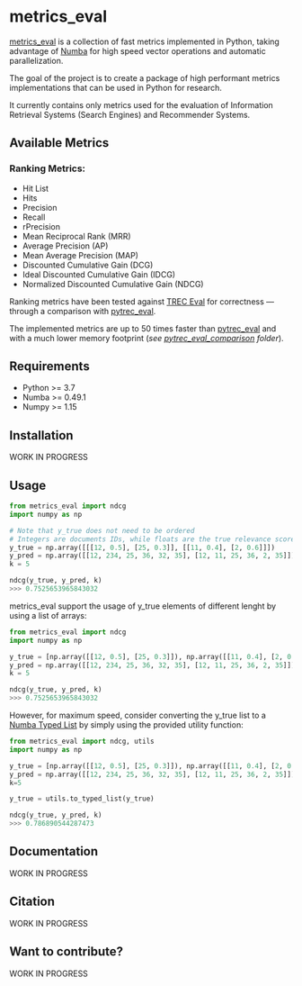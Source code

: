 # metrics_eval

[metrics_eval](https://github.com/AmenRa/metrics_eval) is a collection of fast metrics implemented in Python, taking advantage of [Numba](https://github.com/numba/numba) for high speed vector operations and automatic parallelization.

The goal of the project is to create a package of high performant metrics implementations that can be used in Python for research.

It currently contains only metrics used for the evaluation of Information Retrieval Systems (Search Engines) and Recommender Systems.

## Available Metrics
### Ranking Metrics:
* Hit List
* Hits
* Precision
* Recall
* rPrecision
* Mean Reciprocal Rank (MRR)
* Average Precision (AP)
* Mean Average Precision (MAP)
* Discounted Cumulative Gain (DCG)
* Ideal Discounted Cumulative Gain (IDCG)
* Normalized Discounted Cumulative Gain (NDCG)

Ranking metrics have been tested against [TREC Eval](https://github.com/usnistgov/trec_eval) for correctness — through a comparison with [pytrec_eval](https://github.com/cvangysel/pytrec_eval).

The implemented metrics are up to 50 times faster than [pytrec_eval](https://github.com/cvangysel/pytrec_eval) and with a much lower memory footprint (_see [pytrec_eval_comparison](https://github.com/AmenRa/metrics_eval/tree/master/pytrec_eval_comparison) folder_).

## Requirements
* Python >= 3.7
* Numba >= 0.49.1
* Numpy >= 1.15

## Installation
WORK IN PROGRESS

## Usage
```python
from metrics_eval import ndcg
import numpy as np

# Note that y_true does not need to be ordered
# Integers are documents IDs, while floats are the true relevance scores
y_true = np.array([[[12, 0.5], [25, 0.3]], [[11, 0.4], [2, 0.6]]])
y_pred = np.array([[12, 234, 25, 36, 32, 35], [12, 11, 25, 36, 2, 35]])
k = 5

ndcg(y_true, y_pred, k)
>>> 0.7525653965843032
```

metrics_eval support the usage of y_true elements of different lenght by using a list of arrays:
```python
from metrics_eval import ndcg
import numpy as np

y_true = [np.array([[12, 0.5], [25, 0.3]]), np.array([[11, 0.4], [2, 0.6], [12, 0.1]])]
y_pred = np.array([[12, 234, 25, 36, 32, 35], [12, 11, 25, 36, 2, 35]])
k = 5

ndcg(y_true, y_pred, k)
>>> 0.7525653965843032
```

However, for maximum speed, consider converting the y_true list to a [Numba Typed List](https://numba.pydata.org/numba-doc/dev/reference/pysupported.html#typed-list) by simply using the provided utility function:
```python
from metrics_eval import ndcg, utils
import numpy as np

y_true = [np.array([[12, 0.5], [25, 0.3]]), np.array([[11, 0.4], [2, 0.6], [12, 0.1]])]
y_pred = np.array([[12, 234, 25, 36, 32, 35], [12, 11, 25, 36, 2, 35]])
k=5

y_true = utils.to_typed_list(y_true)

ndcg(y_true, y_pred, k)
>>> 0.786890544287473
```

## Documentation
WORK IN PROGRESS

## Citation
WORK IN PROGRESS

## Want to contribute?
WORK IN PROGRESS
